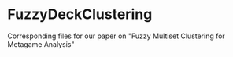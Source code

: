 # FuzzyDeckClustering
Corresponding files for our paper on "Fuzzy Multiset Clustering for Metagame Analysis"
